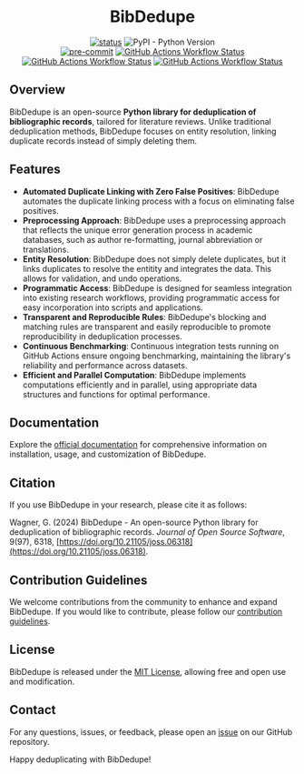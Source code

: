 <div align="center">

# BibDedupe


<!-- [![License](https://img.shields.io/github/license/CoLRev-Ecosystem/bib-dedupe.svg)](https://github.com/CoLRev-Environment/bib-dedupe/releases/) -->
[![status](https://joss.theoj.org/papers/b954027d06d602c106430e275fe72130/status.svg)](https://joss.theoj.org/papers/b954027d06d602c106430e275fe72130)
![PyPI - Python Version](https://img.shields.io/pypi/pyversions/bib-dedupe)<br>
[![pre-commit](https://img.shields.io/badge/pre--commit-enabled-brightgreen?logo=pre-commit&logoColor=white)](https://github.com/pre-commit/pre-commit)
[![GitHub Actions Workflow Status](https://img.shields.io/github/actions/workflow/status/CoLRev-Environment/bib-dedupe/.github%2Fworkflows%2Ftests.yml?label=tests)](https://github.com/CoLRev-Environment/bib-dedupe/actions/workflows/tests.yml)
[![GitHub Actions Workflow Status](https://img.shields.io/github/actions/workflow/status/CoLRev-Environment/bib-dedupe/.github%2Fworkflows%2Fdocs.yml?label=docs)](https://github.com/CoLRev-Environment/bib-dedupe/actions/workflows/docs.yml)
[![GitHub Actions Workflow Status](https://img.shields.io/github/actions/workflow/status/CoLRev-Environment/bib-dedupe/.github%2Fworkflows%2Fevaluate.yml?label=continuous%20evaluation)](https://github.com/CoLRev-Environment/bib-dedupe/actions/workflows/evaluate.yml)

</div>

## Overview

BibDedupe is an open-source **Python library for deduplication of bibliographic records**, tailored for literature reviews.
Unlike traditional deduplication methods, BibDedupe focuses on entity resolution, linking duplicate records instead of simply deleting them.

## Features

- **Automated Duplicate Linking with Zero False Positives**: BibDedupe automates the duplicate linking process with a focus on eliminating false positives.
- **Preprocessing Approach**: BibDedupe uses a preprocessing approach that reflects the unique error generation process in academic databases, such as author re-formatting, journal abbreviation or translations.
- **Entity Resolution**: BibDedupe does not simply delete duplicates, but it links duplicates to resolve the entitity and integrates the data. This allows for validation, and undo operations.
- **Programmatic Access**: BibDedupe is designed for seamless integration into existing research workflows, providing programmatic access for easy incorporation into scripts and applications.
- **Transparent and Reproducible Rules**: BibDedupe's blocking and matching rules are transparent and easily reproducible to promote reproducibility in deduplication processes.
- **Continuous Benchmarking**: Continuous integration tests running on GitHub Actions ensure ongoing benchmarking, maintaining the library's reliability and performance across datasets.
- **Efficient and Parallel Computation**: BibDedupe implements computations efficiently and in parallel, using appropriate data structures and functions for optimal performance.

## Documentation

Explore the [official documentation](https://colrev-environment.github.io/bib-dedupe/) for comprehensive information on installation, usage, and customization of BibDedupe.

## Citation

If you use BibDedupe in your research, please cite it as follows:

Wagner, G. (2024) BibDedupe - An open-source Python library for deduplication of bibliographic records. *Journal of Open Source Software*, 9(97), 6318, [https://doi.org/10.21105/joss.06318](https://doi.org/10.21105/joss.06318).


## Contribution Guidelines

We welcome contributions from the community to enhance and expand BibDedupe. If you would like to contribute, please follow our [contribution guidelines](CONTRIBUTING.md).

## License

BibDedupe is released under the [MIT License](LICENSE), allowing free and open use and modification.

## Contact

For any questions, issues, or feedback, please open an [issue](https://github.com/CoLRev-Environment/bib-dedupe/issues) on our GitHub repository.

Happy deduplicating with BibDedupe!
